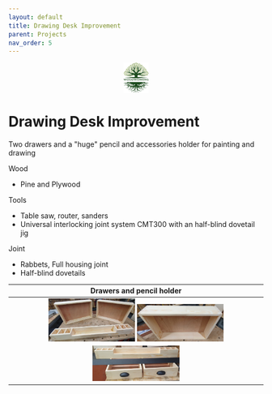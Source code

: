 ```yaml
---
layout: default
title: Drawing Desk Improvement
parent: Projects
nav_order: 5
---
```

<center>
<img src="../media/Lignarius.png" width="10%" height="10%" align="middle"/>
</center>

# Drawing Desk Improvement

Two drawers and a "huge" pencil and accessories holder for painting and drawing

Wood
* Pine and Plywood

Tools
* Table saw, router, sanders
* Universal interlocking joint system CMT300 with an half-blind dovetail jig

Joint
* Rabbets, Full housing joint
* Half-blind dovetails

|                                                                                                                                        Drawers and pencil holder                                                                                                                                        |
|:-------------------------------------------------------------------------------------------------------------------------------------------------------------------------------------------------------------------------------------------------------------------------------------------------------:|
| [<img alt="image" height="35%" src="/media/Drawers_Pencil_Holder.jpg" width="35%"/>](https://garlatti.github.io/media/Drawers_Pencil_Holder.jpg)   [<img alt="image" height="35%" src="/media/Drawers_Pencil_Holder_1.jpg" width="35%"/>](https://garlatti.github.io/media/Drawers_Pencil_Holder_1.jpg) | 
|                                                                          [<img alt="image" height="35%" src="/media/Drawers_Pencil_Holder_2.jpg" width="35%"/>](https://garlatti.github.io/media/Drawers_Pencil_Holder_2.jpg)                                                                           | 
